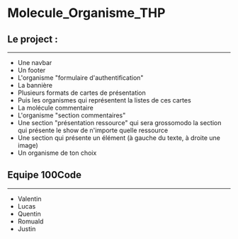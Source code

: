 # Molecule_Organisme_THP

## Le project :

<hr>


- Une navbar
- Un footer
- L'organisme "formulaire d'authentification"
- La bannière
- Plusieurs formats de cartes de présentation
- Puis les organismes qui représentent la listes de ces cartes
- La molécule commentaire
- L'organisme "section commentaires"
- Une section "présentation ressource" qui sera grossomodo la section qui présente le show de n'importe quelle ressource
- Une section qui présente un élément (à gauche du texte, à droite une image)
- Un organisme de ton choix


## Equipe 100Code

<hr>

- Valentin
- Lucas
- Quentin
- Romuald
- Justin
